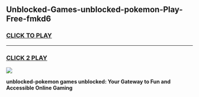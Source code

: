
## Unblocked-Games-unblocked-pokemon-Play-Free-fmkd6
<h3>
<a href="https://premium76.site?title=unblocked-pokemon&ref=24M">CLICK TO PLAY</a></h3>
<hr>

<h3>
<a href="https://premium76.site?title=unblocked-pokemon&ref=24M">CLICK 2 PLAY</a>
  
</h3>

<a href="https://premium76.site?title=unblocked-pokemon&ref=24M"><img src="https://clearcache.store/games.png"></a>


**unblocked-pokemon games unblocked: Your Gateway to Fun and Accessible Online Gaming**
